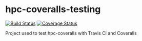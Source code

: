 hpc-coveralls-testing
=====================

[![Build Status](https://travis-ci.org/guillaume-nargeot/hpc-coveralls-testing2.png?branch=master)](https://travis-ci.org/guillaume-nargeot/hpc-coveralls-testing2) [![Coverage Status](https://coveralls.io/repos/guillaume-nargeot/hpc-coveralls-testing2/badge.png?branch=master)](https://coveralls.io/r/guillaume-nargeot/hpc-coveralls-testing2?branch=master)

Project used to test hpc-coveralls with Travis CI and Coveralls
